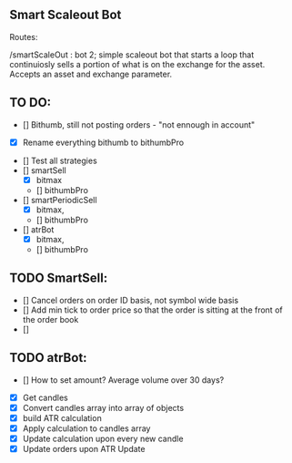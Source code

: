 ## Smart Scaleout Bot

Routes:

/smartScaleOut : bot 2; simple scaleout bot that starts a loop that continuiosly sells a portion of what is on the exchange for the asset. Accepts an asset and exchange parameter.


## TO DO:

 - [] Bithumb, still not posting orders - "not ennough in account"
 - [x] Rename everything bithumb to bithumbPro
 - [] Test all strategies
  - [] smartSell
    - [x] bitmax
    - [] bithumbPro
  - [] smartPeriodicSell
    - [x] bitmax,
    - [] bithumbPro
  - [] atrBot
    - [x] bitmax,
    - [] bithumbPro

## TODO SmartSell:

- [] Cancel orders on order ID basis, not symbol wide basis
- [] Add min tick to order price so that the order is sitting at the front of the order book
- [] 

## TODO atrBot:

- [] How to set amount? Average volume over 30 days?

- [x] Get candles
- [x] Convert candles array into array of objects
- [x] build ATR calculation
- [x] Apply calculation to candles array
- [x] Update calculation upon every new candle
- [x] Update orders upon ATR Update